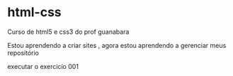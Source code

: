 # html-css
 Curso de html5 e css3 do prof guanabara
 
 Estou aprendendo a criar sites , agora estou aprendendo a gerenciar meus repositório

 <a heref="https://moraesdv.github.io/html-css/exercicios/ex001/index.html">executar o exercicío 001</a>